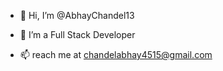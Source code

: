 - 👋 Hi, I’m @AbhayChandel13 
- 👀 I’m a Full Stack Developer

- 📫  reach me at chandelabhay4515@gmail.com



<!---
AbhayChandel13/AbhayChandel13 is a ✨ special ✨ repository because its `README.md` (this file) appears on your GitHub profile.
You can click the Preview link to take a look at your changes .
--->

